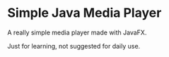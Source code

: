 # Simple Java Media Player


A really simple media player made with JavaFX.

Just for learning, not suggested for daily use.
